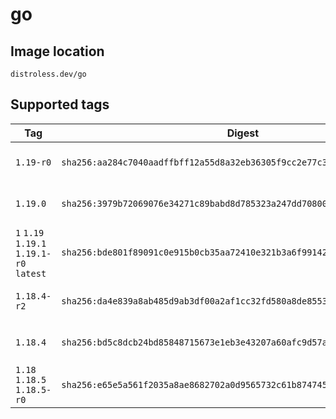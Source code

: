 # go

## Image location

```
distroless.dev/go
```

## Supported tags

| Tag | Digest | Signature |
| --- | ------ | --------- |
| `1.19-r0` | `sha256:aa284c7040aadffbff12a55d8a32eb36305f9cc2e77c3010a5e0870bfaa9894c` | [View Rekor entry](https://rekor.tlog.dev/?hash=sha256:aa284c7040aadffbff12a55d8a32eb36305f9cc2e77c3010a5e0870bfaa9894c) |
| `1.19.0` | `sha256:3979b72069076e34271c89babd8d785323a247dd70800695b88aa78e5d08a124` | [View Rekor entry](https://rekor.tlog.dev/?hash=sha256:3979b72069076e34271c89babd8d785323a247dd70800695b88aa78e5d08a124) |
| `1` `1.19` `1.19.1` `1.19.1-r0` `latest` | `sha256:bde801f89091c0e915b0cb35aa72410e321b3a6f99142496d5ea91e0ebd59ce4` | [View Rekor entry](https://rekor.tlog.dev/?hash=sha256:bde801f89091c0e915b0cb35aa72410e321b3a6f99142496d5ea91e0ebd59ce4) |
| `1.18.4-r2` | `sha256:da4e839a8ab485d9ab3df00a2af1cc32fd580a8de85534792d1e16261dfbf9ba` | [View Rekor entry](https://rekor.tlog.dev/?hash=sha256:da4e839a8ab485d9ab3df00a2af1cc32fd580a8de85534792d1e16261dfbf9ba) |
| `1.18.4` | `sha256:bd5c8dcb24bd85848715673e1eb3e43207a60afc9d57ab7350e0b2b1b3ed6786` | [View Rekor entry](https://rekor.tlog.dev/?hash=sha256:bd5c8dcb24bd85848715673e1eb3e43207a60afc9d57ab7350e0b2b1b3ed6786) |
| `1.18` `1.18.5` `1.18.5-r0` | `sha256:e65e5a561f2035a8ae8682702a0d9565732c61b874745f4a74c5baa73eb60cc4` | [View Rekor entry](https://rekor.tlog.dev/?hash=sha256:e65e5a561f2035a8ae8682702a0d9565732c61b874745f4a74c5baa73eb60cc4) |
